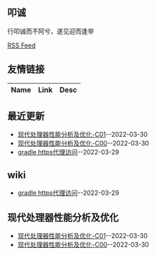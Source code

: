 ## 叩诚
行叩诚而不阿兮，遂见迎而逢举 
 
[RSS Feed](https://raw.githubusercontent.com/Jared-ZDC/Jared-ZDC.github.io/master/feed.xml)
## 友情链接
| Name | Link | Desc | 
 | ---- | ---- | ---- |
## 最近更新
- [现代处理器性能分析及优化-C01](https://github.com/Jared-ZDC/Jared-ZDC.github.io/issues/3)--2022-03-30
- [现代处理器性能分析及优化-C00](https://github.com/Jared-ZDC/Jared-ZDC.github.io/issues/2)--2022-03-30
- [gradle https代理访问](https://github.com/Jared-ZDC/Jared-ZDC.github.io/issues/1)--2022-03-29
## wiki
- [gradle https代理访问](https://github.com/Jared-ZDC/Jared-ZDC.github.io/issues/1)--2022-03-29
## 现代处理器性能分析及优化
- [现代处理器性能分析及优化-C01](https://github.com/Jared-ZDC/Jared-ZDC.github.io/issues/3)--2022-03-30
- [现代处理器性能分析及优化-C00](https://github.com/Jared-ZDC/Jared-ZDC.github.io/issues/2)--2022-03-30
